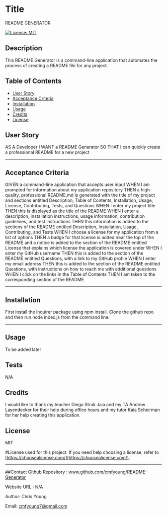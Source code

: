 
  
  # Title
  README GENERATOR

  [![License: MIT](https://img.shields.io/badge/License-MIT-yellow.svg)](https://opensource.org/licenses/MIT)



  ## Description
  This README Generator is a command-line application that automates the process of creating a README file for any project. 



  ## Table of Contents 
  
  - [User Story](#story)
  - [Acceptance Criteria](#acceptance)
  - [Installation](#installation)
  - [Usage](#usage)
  - [Credits](#credits)
  - [License](#license)

  ## User Story

  AS A Developer 
  I WANT a README Generator 
  SO THAT I can quickly create a professional 
  README for a new project

  ---
  
  ## Acceptance Criteria

  GIVEN a command-line application that accepts user input
  WHEN I am prompted for information about my application repository
  THEN a high-quality, professional README.md is generated with the title of my project and sections entitled Description, Table of Contents, Installation, Usage, License, Contributing, Tests, and Questions
  WHEN I enter my project title
  THEN this is displayed as the title of the README
  WHEN I enter a description, installation instructions, usage information, contribution guidelines, and test instructions
  THEN this information is added to the sections of the README entitled Description, Installation, Usage, Contributing, and Tests
  WHEN I choose a license for my application from a list of options
  THEN a badge for that license is added near the top of the README and a notice is added to the section of the README entitled License that explains which license the application is covered under
  WHEN I enter my GitHub username
  THEN this is added to the section of the README entitled Questions, with a link to my GitHub profile
  WHEN I enter my email address
  THEN this is added to the section of the README entitled Questions, with instructions on how to reach me with additional questions
  WHEN I click on the links in the Table of Contents
  THEN I am taken to the corresponding section of the README

  ---

  ## Installation 

  First install the inquirer package using npm install. Clone the github repo and then run node index.js from the command line. 


  ---
  
  ## Usage
  
  To be added later


  ## Tests
  
  N/A


  ## Credits
  
  I would like to thank my teacher Diego Struk Jaia and my TA Andrew Layendecker for their help during office hours and my tutor Kaia Scheirman for her help creating this application. 

  
  ## License
  MIT

  #License used for this project. If you need help choosing a license, refer to [https://choosealicense.com/](https://choosealicense.com/).
  
  ---

  ##Contact 
  Github Repository : www.github.com/cmfyoung/README-Generator


  Website URL : N/A


  Author: Chris Young


  Email: cmfyoung7@gmail.com

